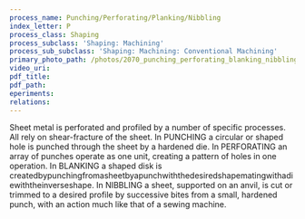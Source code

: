 ```yaml
---
process_name: Punching/Perforating/Planking/Nibbling
index_letter: P
process_class: Shaping
process_subclass: 'Shaping: Machining'
process_sub_subclass: 'Shaping: Machining: Conventional Machining'
primary_photo_path: /photos/2070_punching_perforating_blanking_nibbling.png
video_uri:
pdf_title:
pdf_path:
eperiments:
relations:
---
```


Sheet metal is perforated and profiled by a number of specific processes. All rely on shear-fracture of the sheet. In PUNCHING a circular or shaped hole is punched through the sheet by a hardened die. In PERFORATING an array of punches operate as one unit, creating a pattern of holes in one operation. In BLANKING a shaped disk is createdbypunchingfromasheetbyapunchwiththedesiredshapematingwithadiewiththeinverseshape. In NIBBLING a sheet, supported on an anvil, is cut or trimmed to a desired profile by successive bites from a small, hardened punch, with an action much like that of a sewing machine.